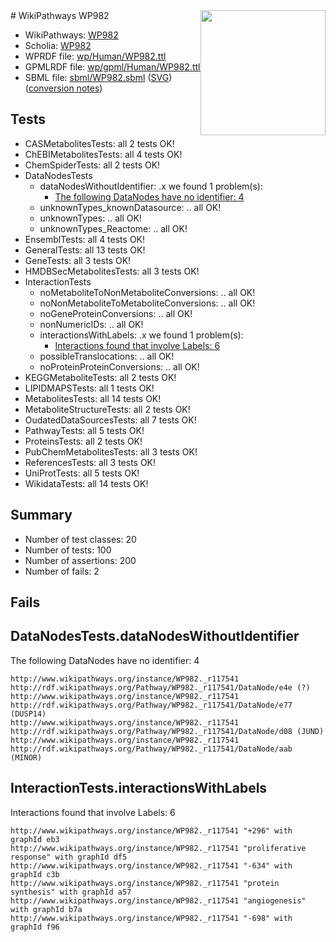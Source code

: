 <img style="float: right; width: 200px" src="../logo.png" />
# WikiPathways WP982

* WikiPathways: [WP982](https://identifiers.org/wikipathways:WP982)
* Scholia: [WP982](https://scholia.toolforge.org/wikipathways/WP982)
* WPRDF file: [wp/Human/WP982.ttl](../wp/Human/WP982.ttl)
* GPMLRDF file: [wp/gpml/Human/WP982.ttl](../wp/gpml/Human/WP982.ttl)
* SBML file: [sbml/WP982.sbml](../sbml/WP982.sbml) ([SVG](../sbml/WP982.svg)) ([conversion notes](../sbml/WP982.txt))

## Tests
* CASMetabolitesTests: all 2 tests OK!
* ChEBIMetabolitesTests: all 4 tests OK!
* ChemSpiderTests: all 2 tests OK!
* DataNodesTests
    * dataNodesWithoutIdentifier: .x we found 1 problem(s):
        * [The following DataNodes have no identifier: 4](#d2d32fa3)
    * unknownTypes_knownDatasource: .. all OK!
    * unknownTypes: .. all OK!
    * unknownTypes_Reactome: .. all OK!
* EnsemblTests: all 4 tests OK!
* GeneralTests: all 13 tests OK!
* GeneTests: all 3 tests OK!
* HMDBSecMetabolitesTests: all 3 tests OK!
* InteractionTests
    * noMetaboliteToNonMetaboliteConversions: .. all OK!
    * noNonMetaboliteToMetaboliteConversions: .. all OK!
    * noGeneProteinConversions: .. all OK!
    * nonNumericIDs: .. all OK!
    * interactionsWithLabels: .x we found 1 problem(s):
        * [Interactions found that involve Labels: 6](#630d267d)
    * possibleTranslocations: .. all OK!
    * noProteinProteinConversions: .. all OK!
* KEGGMetaboliteTests: all 2 tests OK!
* LIPIDMAPSTests: all 1 tests OK!
* MetabolitesTests: all 14 tests OK!
* MetaboliteStructureTests: all 2 tests OK!
* OudatedDataSourcesTests: all 7 tests OK!
* PathwayTests: all 5 tests OK!
* ProteinsTests: all 2 tests OK!
* PubChemMetabolitesTests: all 3 tests OK!
* ReferencesTests: all 3 tests OK!
* UniProtTests: all 5 tests OK!
* WikidataTests: all 14 tests OK!


## Summary

* Number of test classes: 20
* Number of tests: 100
* Number of assertions: 200
* Number of fails: 2

## Fails

<a name="d2d32fa3" />

## DataNodesTests.dataNodesWithoutIdentifier

The following DataNodes have no identifier: 4
```
http://www.wikipathways.org/instance/WP982._r117541 http://rdf.wikipathways.org/Pathway/WP982._r117541/DataNode/e4e (?)
http://www.wikipathways.org/instance/WP982._r117541 http://rdf.wikipathways.org/Pathway/WP982._r117541/DataNode/e77 (DUSP14)
http://www.wikipathways.org/instance/WP982._r117541 http://rdf.wikipathways.org/Pathway/WP982._r117541/DataNode/d08 (JUND)
http://www.wikipathways.org/instance/WP982._r117541 http://rdf.wikipathways.org/Pathway/WP982._r117541/DataNode/aab (MINOR)
```

<a name="630d267d" />

## InteractionTests.interactionsWithLabels

Interactions found that involve Labels: 6
```
http://www.wikipathways.org/instance/WP982._r117541 "+296" with graphId eb3
http://www.wikipathways.org/instance/WP982._r117541 "proliferative response" with graphId df5
http://www.wikipathways.org/instance/WP982._r117541 "-634" with graphId c3b
http://www.wikipathways.org/instance/WP982._r117541 "protein synthesis" with graphId a57
http://www.wikipathways.org/instance/WP982._r117541 "angiogenesis" with graphId b7a
http://www.wikipathways.org/instance/WP982._r117541 "-698" with graphId f96
```

